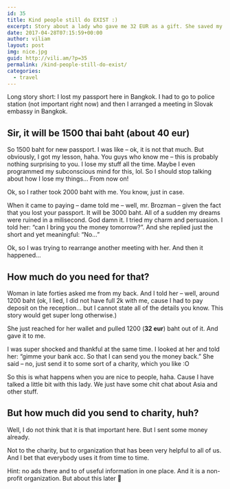```yaml
---
id: 35
title: Kind people still do EXIST :)
excerpt: Story about a lady who gave me 32 EUR as a gift. She saved my life. Wow! I am so thankful. Kind people still live amongst us.
date: 2017-04-28T07:15:59+00:00
author: viliam
layout: post
img: nice.jpg
guid: http://vili.am/?p=35
permalink: /kind-people-still-do-exist/
categories:
  - travel
---
```

Long story short: I lost my passport here in Bangkok. I had to go to police station (not important right now) and then I arranged a meeting in Slovak embassy in Bangkok.

## Sir, it will be 1500 thai baht (about 40 eur)

So 1500 baht for new passport. I was like &#8211; ok, it is not that much. But obviously, I got my lesson, haha. You guys who know me &#8211; this is probably nothing surprising to you. I lose my stuff all the time. Maybe I even programmed my subconscious mind for this, lol. So I should stop talking about how I lose my things&#8230; From now on!

Ok, so I rather took 2000 baht with me. You know, just in case.

When it came to paying &#8211; dame told me &#8211; well, mr. Brozman &#8211; given the fact that you lost your passport. It will be 3000 baht. All of a sudden my dreams were ruined in a milisecond. God damn it. I tried my charm and persuasion. I told her: &#8220;can I bring you the money tomorrow?&#8221;. And she replied just the short and yet meaningful: &#8220;No&#8230;&#8221;

Ok, so I was trying to rearrange another meeting with her. And then it happened&#8230;

## How much do you need for that?

Woman in late forties asked me from my back. And I told her &#8211; well, around 1200 baht (ok, I lied, I did not have full 2k with me, cause I had to pay deposit on the reception&#8230; but I cannot state all of the details you know. This story would get super long otherwise.)

She just reached for her wallet and pulled 1200 (**32 eur**) baht out of it. And gave it to me.

I was super shocked and thankful at the same time. I looked at her and told her: &#8220;gimme your bank acc. So that I can send you the money back.&#8221; She said &#8211; no, just send it to some sort of a charity, which you like :O

So this is what happens when you are nice to people, haha. Cause I have talked a little bit with this lady. We just have some chit chat about Asia and other stuff.

## But how much did you send to charity, huh?

Well, I do not think that it is that important here. But I sent some money already.

Not to the charity, but to organization that has been very helpful to all of us. And I bet that everybody uses it from time to time.

Hint: no ads there and to of useful information in one place. And it is a non-profit organization. But about this later 🙂

